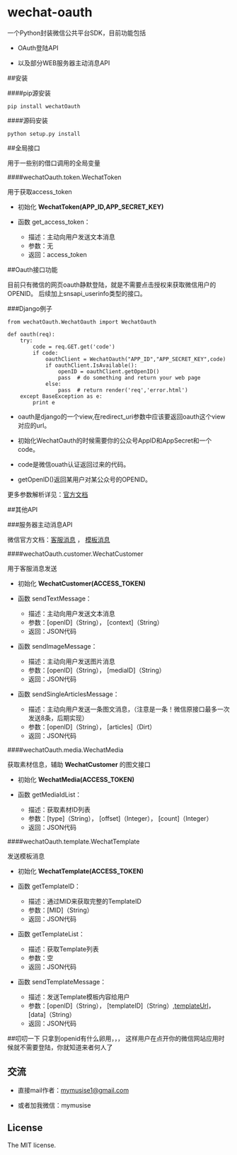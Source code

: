 wechat-oauth
===

一个Python封装微信公共平台SDK，目前功能包括

- OAuth登陆API 

- 以及部分WEB服务器主动消息API


##安装

####pip源安装

```
pip install wechatOauth
```

####源码安装
```
python setup.py install 
```


##全局接口

用于一些别的借口调用的全局变量

####wechatOauth.token.WechatToken

用于获取access_token

- 初始化 **WechatToken(APP_ID,APP_SECRET_KEY)**

- 函数 get_access_token：
  - 描述：主动向用户发送文本消息
  - 参数：无
  - 返回：access_token


##Oauth接口功能

目前只有微信的网页oauth静默登陆，就是不需要点击授权来获取微信用户的OPENID。
后续加上snsapi_userinfo类型的接口。


###Django例子
```
from wechatOauth.WechatOauth import WechatOauth

def oauth(req):
    try:
        code = req.GET.get('code')
        if code:
            oauthClient = WechatOauth("APP_ID","APP_SECRET_KEY",code)
            if oauthClient.IsAvailable():
                openID = oauthClient.getOpenID()
                pass  # do something and return your web page
            else:
                pass  # return render('req','error.html')
    except BaseException as e:
        print e
```

- oauth是django的一个view,在redirect_uri参数中应该要返回oauth这个view对应的url。

- 初始化WechatOauth的时候需要你的公众号AppID和AppSecret和一个code。

- code是微信ouath认证返回过来的代码。

- getOpenID()返回某用户对某公众号的OPENID。

更多参数解析详见：[官方文档](http://mp.weixin.qq.com/wiki/4/9ac2e7b1f1d22e9e57260f6553822520.html)


##其他API

###服务器主动消息API

微信官方文档：[客服消息](http://mp.weixin.qq.com/wiki/11/c88c270ae8935291626538f9c64bd123.html) ， [模板消息](http://mp.weixin.qq.com/wiki/5/6dde9eaa909f83354e0094dc3ad99e05.html)

####wechatOauth.customer.WechatCustomer

用于客服消息发送

- 初始化 **WechatCustomer(ACCESS_TOKEN)**

- 函数 sendTextMessage：
  - 描述：主动向用户发送文本消息
  - 参数：[openID]（String）， [context]（String）
  - 返回：JSON代码

- 函数 sendImageMessage：
  - 描述：主动向用户发送图片消息
  - 参数：[openID]（String）， [mediaID]（String）
  - 返回：JSON代码

- 函数 sendSingleArticlesMessage：
  - 描述：主动向用户发送一条图文消息，（注意是一条！微信原接口最多一次发送8条，后期实现）
  - 参数：[openID]（String）， [articles]（Dirt）
  - 返回：JSON代码


####wechatOauth.media.WechatMedia

获取素材信息，辅助 **WechatCustomer** 的图文接口

- 初始化 **WechatMedia(ACCESS_TOKEN)**

- 函数 getMediaIdList：
  - 描述：获取素材ID列表
  - 参数：[type]（String）， [offset]（Integer）， [count]（Integer）
  - 返回：JSON代码


####wechatOauth.template.WechatTemplate

发送模板消息

- 初始化 **WechatTemplate(ACCESS_TOKEN)**

- 函数 getTemplateID：
  - 描述：通过MID来获取完整的TemplateID
  - 参数：[MID]（String）
  - 返回：JSON代码

- 函数 getTemplateList：
  - 描述：获取Template列表
  - 参数：空
  - 返回：JSON代码

- 函数 sendTemplateMessage：
  - 描述：发送Template模板内容给用户
  - 参数：[openID]（String）， [templateID]（String）,[templateUrl](Sting)，[data]（String）
  - 返回：JSON代码



##叨叨一下
只拿到openid有什么卵用，，，
这样用户在点开你的微信网站应用时候就不需要登陆，你就知道来者何人了

## 交流

- 直接mail作者：mymusise1@gmail.com

- 或者加我微信：mymusise


## License
The MIT license.
